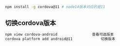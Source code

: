 ```sh
npm install -g cordova@11 # node14版本对应的是11
```

## 切换cordova版本

```sh
npm view cordova-android                查看可选版本
cordova platform add android@11             切换版本
```

